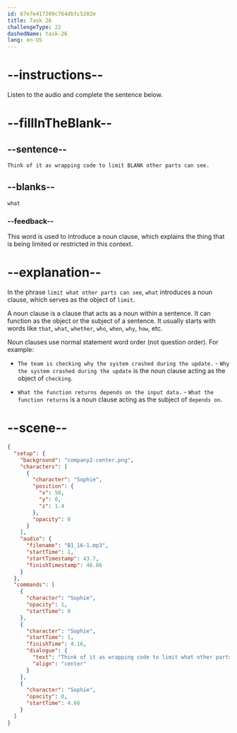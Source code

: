 ```yaml
---
id: 67e7e417289c764dbfc5202e
title: Task 26
challengeType: 22
dashedName: task-26
lang: en-US
---
```


<!-- (Audio) Sophie: Think of it as wrapping code to limit what other parts can see. -->

# --instructions--

Listen to the audio and complete the sentence below.

# --fillInTheBlank--

## --sentence--

`Think of it as wrapping code to limit BLANK other parts can see.`

## --blanks--

`what`

### --feedback--

This word is used to introduce a noun clause, which explains the thing that is being limited or restricted in this context.

# --explanation--

In the phrase `limit what other parts can see`, `what` introduces a noun clause, which serves as the object of `limit`.

A noun clause is a clause that acts as a noun within a sentence. It can function as the object or the subject of a sentence. It usually starts with words like `that`, `what`, `whether`, `who`, `when`, `why`, `how`, etc.

Noun clauses use normal statement word order (not question order). For example:

- `The team is checking why the system crashed during the update.` - `Why the system crashed during the update` is the noun clause acting as the object of `checking`.
   
- `What the function returns depends on the input data.` - `What the function returns` is a noun clause acting as the subject of `depends on`.

# --scene--

```json
{
  "setup": {
    "background": "company2-center.png",
    "characters": [
      {
        "character": "Sophie",
        "position": {
          "x": 50,
          "y": 0,
          "z": 1.4
        },
        "opacity": 0
      }
    ],
    "audio": {
      "filename": "B1_16-1.mp3",
      "startTime": 1,
      "startTimestamp": 43.7,
      "finishTimestamp": 46.86
    }
  },
  "commands": [
    {
      "character": "Sophie",
      "opacity": 1,
      "startTime": 0
    },
    {
      "character": "Sophie",
      "startTime": 1,
      "finishTime": 4.16,
      "dialogue": {
        "text": "Think of it as wrapping code to limit what other parts can see.",
        "align": "center"
      }
    },
    {
      "character": "Sophie",
      "opacity": 0,
      "startTime": 4.66
    }
  ]
}
```
